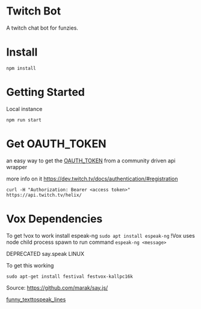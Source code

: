 # Twitch Bot

A twitch chat bot for funzies.


# Install
```
npm install
```


# Getting Started
Local instance
```
npm run start
```


# Get OAUTH_TOKEN
an easy way to get the [OAUTH_TOKEN](https://twitchapps.com/tmi/) from a community driven api wrapper

more info on it
https://dev.twitch.tv/docs/authentication/#registration

```
curl -H "Authorization: Bearer <access token>" https://api.twitch.tv/helix/
```


# Vox Dependencies
To get !vox to work install espeak-ng
`sudo apt install espeak-ng`
!Vox uses node child process spawn to run command
`espeak-ng <message>`


DEPRECATED say.speak LINUX

To get this working 
```
sudo apt-get install festival festvox-kallpc16k
```

Source: https://github.com/marak/say.js/

[funny_texttospeak_lines](https://old.reddit.com/r/discordapp/comments/5nu2em/funny_texttospeak_lines/)